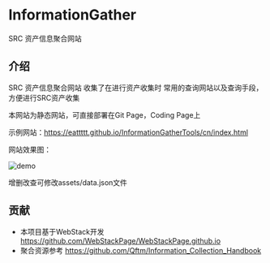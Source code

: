 # InformationGather

SRC 资产信息聚合网站

## 介绍

SRC 资产信息聚合网站 收集了在进行资产收集时 常用的查询网站以及查询手段，方便进行SRC资产收集

本网站为静态网站，可直接部署在Git Page，Coding Page上

示例网站：https://eattttt.github.io/InformationGatherTools/cn/index.html

网站效果图：

![demo](demo.png)

增删改查可修改assets/data.json文件

## 贡献

- 本项目基于WebStack开发 <https://github.com/WebStackPage/WebStackPage.github.io>
- 聚合资源参考 <https://github.com/Qftm/Information_Collection_Handbook>
